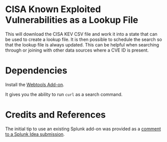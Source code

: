 # CISA Known Exploited Vulnerabilities as a Lookup File
This will download the CISA KEV CSV file and work it into a state that can be used to create a lookup file.  It is then possible to schedule the search so that the lookup file is always updated.  This can be helpful when searching through or joining with other data sources where a CVE ID is present.

# Dependencies 
Install the [Webtools Add-on](https://splunkbase.splunk.com/app/4146).

It gives you the ability to run `curl` as a search command.  

# Credits and References
The initial tip to use an existing Splunk add-on was provided as a [comment to a Splunk Idea submission](https://ideas.splunk.com/ideas/APPSID-I-708).

